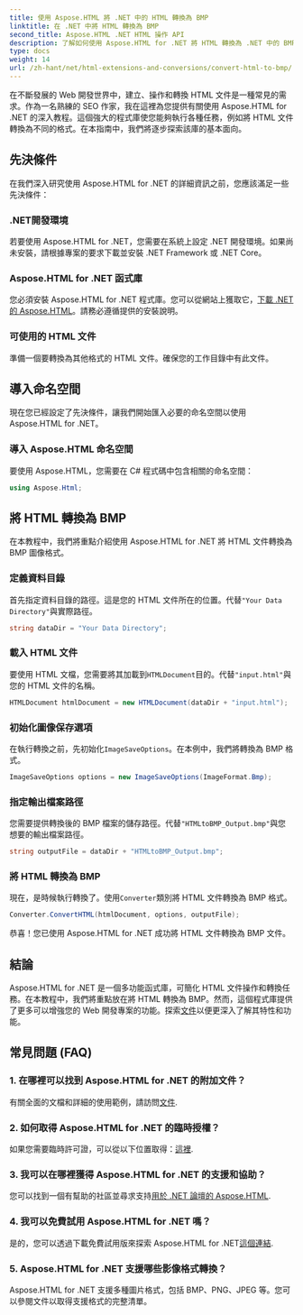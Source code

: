 ```yaml
---
title: 使用 Aspose.HTML 將 .NET 中的 HTML 轉換為 BMP
linktitle: 在 .NET 中將 HTML 轉換為 BMP
second_title: Aspose.HTML .NET HTML 操作 API
description: 了解如何使用 Aspose.HTML for .NET 將 HTML 轉換為 .NET 中的 BMP。為 Web 開發人員利用 Aspose.HTML for .NET 提供的綜合指南。
type: docs
weight: 14
url: /zh-hant/net/html-extensions-and-conversions/convert-html-to-bmp/
---
```

在不斷發展的 Web 開發世界中，建立、操作和轉換 HTML 文件是一種常見的需求。作為一名熟練的 SEO 作家，我在這裡為您提供有關使用 Aspose.HTML for .NET 的深入教程。這個強大的程式庫使您能夠執行各種任務，例如將 HTML 文件轉換為不同的格式。在本指南中，我們將逐步探索該庫的基本面向。

## 先決條件

在我們深入研究使用 Aspose.HTML for .NET 的詳細資訊之前，您應該滿足一些先決條件：

### .NET開發環境

若要使用 Aspose.HTML for .NET，您需要在系統上設定 .NET 開發環境。如果尚未安裝，請根據專案的要求下載並安裝 .NET Framework 或 .NET Core。

### Aspose.HTML for .NET 函式庫

您必須安裝 Aspose.HTML for .NET 程式庫。您可以從網站上獲取它，[下載 .NET 的 Aspose.HTML](https://releases.aspose.com/html/net/)。請務必遵循提供的安裝說明。

### 可使用的 HTML 文件

準備一個要轉換為其他格式的 HTML 文件。確保您的工作目錄中有此文件。

## 導入命名空間

現在您已經設定了先決條件，讓我們開始匯入必要的命名空間以使用 Aspose.HTML for .NET。

### 導入 Aspose.HTML 命名空間

要使用 Aspose.HTML，您需要在 C# 程式碼中包含相關的命名空間：

```csharp
using Aspose.Html;
```

## 將 HTML 轉換為 BMP

在本教程中，我們將重點介紹使用 Aspose.HTML for .NET 將 HTML 文件轉換為 BMP 圖像格式。

### 定義資料目錄

首先指定資料目錄的路徑。這是您的 HTML 文件所在的位置。代替`"Your Data Directory"`與實際路徑。

```csharp
string dataDir = "Your Data Directory";
```

### 載入 HTML 文件

要使用 HTML 文檔，您需要將其加載到`HTMLDocument`目的。代替`"input.html"`與您的 HTML 文件的名稱。

```csharp
HTMLDocument htmlDocument = new HTMLDocument(dataDir + "input.html");
```

### 初始化圖像保存選項

在執行轉換之前，先初始化`ImageSaveOptions`。在本例中，我們將轉換為 BMP 格式。

```csharp
ImageSaveOptions options = new ImageSaveOptions(ImageFormat.Bmp);
```

### 指定輸出檔案路徑

您需要提供轉換後的 BMP 檔案的儲存路徑。代替`"HTMLtoBMP_Output.bmp"`與您想要的輸出檔案路徑。

```csharp
string outputFile = dataDir + "HTMLtoBMP_Output.bmp";
```

### 將 HTML 轉換為 BMP

現在，是時候執行轉換了。使用`Converter`類別將 HTML 文件轉換為 BMP 格式。

```csharp
Converter.ConvertHTML(htmlDocument, options, outputFile);
```

恭喜！您已使用 Aspose.HTML for .NET 成功將 HTML 文件轉換為 BMP 文件。

## 結論

Aspose.HTML for .NET 是一個多功能函式庫，可簡化 HTML 文件操作和轉換任務。在本教程中，我們將重點放在將 HTML 轉換為 BMP。然而，這個程式庫提供了更多可以增強您的 Web 開發專案的功能。探索[文件](https://reference.aspose.com/html/net/)以便更深入了解其特性和功能。

## 常見問題 (FAQ)

### 1. 在哪裡可以找到 Aspose.HTML for .NET 的附加文件？

有關全面的文檔和詳細的使用範例，請訪問[文件](https://reference.aspose.com/html/net/).

### 2. 如何取得 Aspose.HTML for .NET 的臨時授權？

如果您需要臨時許可證，可以從以下位置取得：[這裡](https://purchase.aspose.com/temporary-license/).

### 3. 我可以在哪裡獲得 Aspose.HTML for .NET 的支援和協助？

您可以找到一個有幫助的社區並尋求支持[用於 .NET 論壇的 Aspose.HTML](https://forum.aspose.com/).

### 4. 我可以免費試用 Aspose.HTML for .NET 嗎？

是的，您可以透過下載免費試用版來探索 Aspose.HTML for .NET[這個連結](https://releases.aspose.com/).

### 5. Aspose.HTML for .NET 支援哪些影像格式轉換？

Aspose.HTML for .NET 支援多種圖片格式，包括 BMP、PNG、JPEG 等。您可以參閱文件以取得支援格式的完整清單。
